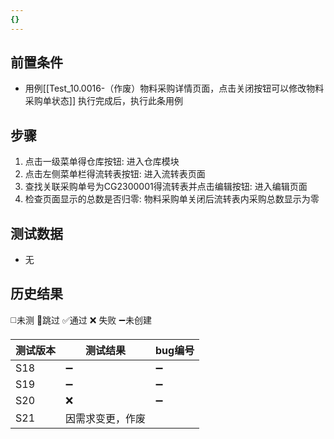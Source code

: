 ```yaml
---
{}
---
```



## 前置条件

- 用例[[Test_10.0016-（作废）物料采购详情页面，点击关闭按钮可以修改物料采购单状态]] 执行完成后，执行此条用例

## 步骤

1. 点击一级菜单得仓库按钮: 进入仓库模块
2. 点击左侧菜单栏得流转表按钮: 进入流转表页面
3. 查找关联采购单号为CG2300001得流转表并点击编辑按钮: 进入编辑页面
4. 检查页面显示的总数是否归零: 物料采购单关闭后流转表内采购总数显示为零

## 测试数据

- 无

## 历史结果
 ◻️未测    🚫跳过     ✅通过    ❌ 失败    ➖未创建
 
| 测试版本 | 测试结果 | bug编号 |
| ---- | ---- | ---- |
| S18 | ➖ | ➖ |
| S19 | ➖ | ➖ |
| S20 | ❌ | ➖ |
| S21 | 因需求变更，作废 |  |
